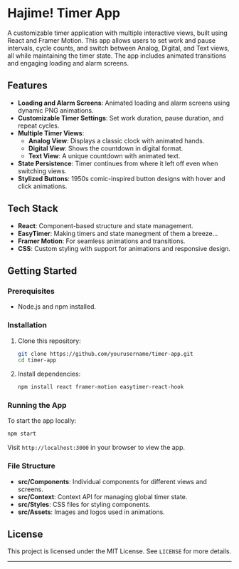 # Hajime! Timer App

A customizable timer application with multiple interactive views, built using React and Framer Motion. This app allows users to set work and pause intervals, cycle counts, and switch between Analog, Digital, and Text views, all while maintaining the timer state. The app includes animated transitions and engaging loading and alarm screens.

## Features

- **Loading and Alarm Screens**: Animated loading and alarm screens using dynamic PNG animations.
- **Customizable Timer Settings**: Set work duration, pause duration, and repeat cycles.
- **Multiple Timer Views**:
  - **Analog View**: Displays a classic clock with animated hands.
  - **Digital View**: Shows the countdown in digital format.
  - **Text View**: A unique countdown with animated text.
- **State Persistence**: Timer continues from where it left off even when switching views.
- **Stylized Buttons**: 1950s comic-inspired button designs with hover and click animations.

## Tech Stack

- **React**: Component-based structure and state management.
- **EasyTimer**: Making timers and state manegment of them a breeze...
- **Framer Motion**: For seamless animations and transitions.
- **CSS**: Custom styling with support for animations and responsive design.

## Getting Started

### Prerequisites

- Node.js and npm installed.

### Installation

1. Clone this repository:
   ```bash
   git clone https://github.com/yourusername/timer-app.git
   cd timer-app
   ```
2. Install dependencies:
   ```bash
   npm install react framer-motion easytimer-react-hook
   ```

### Running the App

To start the app locally:
```bash
npm start
```

Visit `http://localhost:3000` in your browser to view the app.

### File Structure

- **src/Components**: Individual components for different views and screens.
- **src/Context**: Context API for managing global timer state.
- **src/Styles**: CSS files for styling components.
- **src/Assets**: Images and logos used in animations.

## License

This project is licensed under the MIT License. See `LICENSE` for more details.

---
